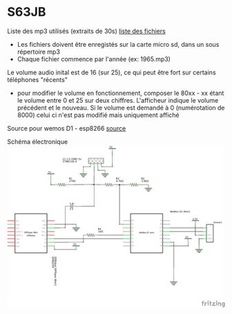 # S63JB
Liste des mp3 utilisés (extraits de 30s) [liste des fichiers](https://github.com/eme2/S63JB/blob/master/FichiersAudio.md)

- Les fichiers doivent être enregistés sur la carte micro sd, dans un sous répertoire mp3
- Chaque fichier commence par l'année (ex: 1965.mp3)

Le volume audio inital est de 16 (sur 25), ce qui peut être fort sur certains téléphones "récents"
* pour modifier le volume en fonctionnement, composer le 80xx - xx étant le volume entre 0 et 25 sur deux chiffres. L'afficheur indique le volume précédent et le nouveau. Si le volume est demandé à 0 (numérotation de 8000) celui ci n'est pas modifié mais uniquement affiché

Source pour wemos D1 - esp8266 [source](https://github.com/eme2/S63JB/blob/master/S63JukeBox)

Schéma électronique
![S63Revival_schéma.png](https://github.com/eme2/S63JB/blob/master/S63Revival_schéma.png?raw=true)
